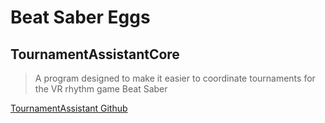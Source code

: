 # Beat Saber Eggs

## TournamentAssistantCore
> A program designed to make it easier to coordinate tournaments for the VR rhythm game Beat Saber
> 
[TournamentAssistant Github](https://github.com/MatrikMoon/TournamentAssistant)
